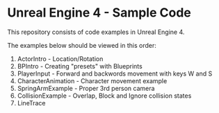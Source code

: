# Unreal Engine 4 - Sample Code

This repository consists of code examples in Unreal Engine 4.

The examples below should be viewed in this order:

1. ActorIntro - Location/Rotation
2. BPIntro - Creating "presets" with Blueprints
3. PlayerInput - Forward and backwords movement with keys W and S
4. CharacterAnimation - Character movement example
5. SpringArmExample - Proper 3rd person camera
6. CollisionExample - Overlap, Block and Ignore collision states
7. LineTrace
